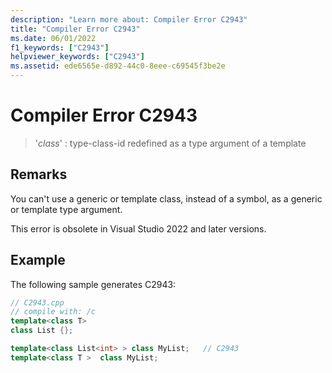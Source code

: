 ```yaml
---
description: "Learn more about: Compiler Error C2943"
title: "Compiler Error C2943"
ms.date: 06/01/2022
f1_keywords: ["C2943"]
helpviewer_keywords: ["C2943"]
ms.assetid: ede6565e-d892-44c0-8eee-c69545f3be2e
---
```

# Compiler Error C2943

> '*class*' : type-class-id redefined as a type argument of a template

## Remarks

You can't use a generic or template class, instead of a symbol, as a generic or template type argument.

This error is obsolete in Visual Studio 2022 and later versions.

## Example

The following sample generates C2943:

```cpp
// C2943.cpp
// compile with: /c
template<class T>
class List {};

template<class List<int> > class MyList;   // C2943
template<class T >  class MyList;
```
